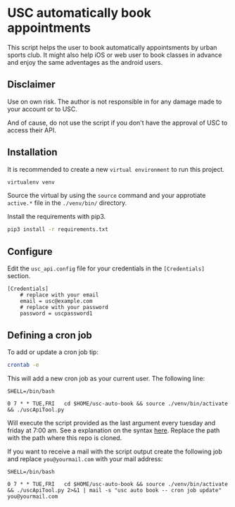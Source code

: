 # USC automatically book appointments

This script helps the user to book automatically appointsments by urban sports club. 
It might also help iOS or web user to book classes in advance and enjoy the same adventages as the android users.

## Disclaimer
Use on own risk. The author is not responsible in for any damage made to your account or to USC. 

And of cause, do not use the script if you don't have the approval of USC to access their API.

## Installation

It is recommended to create a new `virtual environment` to run this project. 

```bash
virtualenv venv
```

Source the virtual by using the `source` command and your approtiate `active.*` file in the `./venv/bin/` directory.

Install the requirements with pip3. 

```bash
pip3 install -r requirements.txt
``` 

## Configure

Edit the `usc_api.config` file for your credentials in the `[Credentials]` section. 

```
[Credentials]
	# replace with your email
	email = usc@example.com
	# replace with your password
	password = uscpassword1
```

## Defining a cron job

To add or update a cron job tip:
```bash
crontab -e
```

This will add a new cron job as your current user. 
The following line:

```
SHELL=/bin/bash

0 7 * * TUE,FRI   cd $HOME/usc-auto-book && source ./venv/bin/activate && ./uscApiTool.py

```

Will execute the script provided as the last argument every tuesday and friday at 7:00 am.
See a explanation on the syntax [here](https://crontab.guru/#0_7_*_*_TUE,FRI). Replace the path with the path where this repo is cloned.

If you want to receive a mail with the script output create the following job and replace `you@yourmail.com` with your mail address:

```
SHELL=/bin/bash

0 7 * * TUE,FRI   cd $HOME/usc-auto-book && source ./venv/bin/activate && ./uscApiTool.py 2>&1 | mail -s "usc auto book -- cron job update" you@yourmail.com
```
